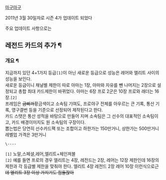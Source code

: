 [마구마구](%EB%A7%88%EA%B5%AC%EB%A7%88%EA%B5%AC.md)

2011년 3월 30일자로 시즌 4가 업데이트 되었다  

주요 업데이트 사항으로는  

## 레전드 카드의 추가 ¶

  

### 개요 ¶

  

지금까지 있던 4+1가지 등급`[1]`이 아닌 새로운 등급으로 성능은 레어와 엘리트 사이의 성능을 보인다.  
새로운 등급이니 채널별 제한이 따로 아마는 1장, 아마와 자유를 뺀 나머지는 2장으로 설정되고 총합 최대 카드제한이 바뀌었다. 아마는 6장
프로 2군은 10장 프로와 래더는 16장.`[2]`  
프레임은 <del>금삐까</del>황금색이고 소속팀 기여도, 프로야구 전체를 아우르는 큰 기록, 통산 기록, 영구결번 등을 기준으로 선정되어
제작된다고 한다.  
카드 스탯은 통산 성적을 바탕으로 만들어 지며 소속팀은 그 선수의 대표적인 소속팀이고, 카드 배경이미지도 원 소속팀의 구장이다.  
뽑는법은 당연히 선수카드팩 또는 조합이고 하한가는 150만거니, 상한가는 500만거니  
레벨업 가격은 3만거니

`\----`

`[1]` 노말,스페셜,레어,엘리트+체인져블  
`[2]` 예를 들면 프로의 경우 엘리트는 4장, 레전드는 2장, 레어는 12장 제한인데 16장의 제한과 각 등급별 제한을 맞춰야 한다.
엘리트 4장 레전드 2장 레어 10장 이런식으로<del>근데 엘리트 3장 이상 가지기도 힘들잖아</del>

